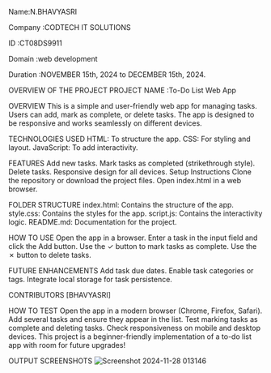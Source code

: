 Name:N.BHAVYASRI

Company :CODTECH IT SOLUTIONS

ID :CT08DS9911

Domain :web development

Duration :NOVEMBER 15th, 2024 to DECEMBER 15th, 2024.

OVERVIEW OF THE PROJECT
PROJECT NAME :To-Do List Web App

OVERVIEW
This is a simple and user-friendly web app for managing tasks. Users can add, mark as complete, or delete tasks. The app is designed to be responsive and works seamlessly on different devices.

TECHNOLOGIES USED
HTML: To structure the app.
CSS: For styling and layout.
JavaScript: To add interactivity.

FEATURES
Add new tasks.
Mark tasks as completed (strikethrough style).
Delete tasks.
Responsive design for all devices.
Setup Instructions
Clone the repository or download the project files.
Open index.html in a web browser.

FOLDER STRUCTURE
index.html: Contains the structure of the app.
style.css: Contains the styles for the app.
script.js: Contains the interactivity logic.
README.md: Documentation for the project.

HOW TO USE
Open the app in a browser.
Enter a task in the input field and click the Add button.
Use the ✓ button to mark tasks as complete.
Use the ✗ button to delete tasks.

FUTURE ENHANCEMENTS
Add task due dates.
Enable task categories or tags.
Integrate local storage for task persistence.

CONTRIBUTORS
[BHAVYASRI]

HOW TO TEST
Open the app in a modern browser (Chrome, Firefox, Safari).
Add several tasks and ensure they appear in the list.
Test marking tasks as complete and deleting tasks.
Check responsiveness on mobile and desktop devices.
This project is a beginner-friendly implementation of a to-do list app with room for future upgrades!

OUTPUT SCREENSHOTS
![Screenshot 2024-11-28 013146](https://github.com/user-attachments/assets/d151b369-15a0-446b-abab-a0560a5515bd)










